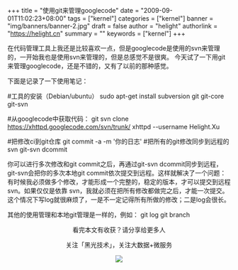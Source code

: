 +++
title = "使用git来管理googlecode"
date = "2009-09-01T11:02:23+08:00"
tags = ["kernel"]
categories = ["kernel"]
banner = "img/banners/banner-2.jpg"
draft = false
author = "helight"
authorlink = "https://helight.cn"
summary = ""
keywords = ["kernel"]
+++

在代码管理工具上我还是比较喜欢一点，但是googlecode是使用的svn来管理的，一开始我也是使用svn来管理的，但是总感觉不是很爽。
今天试了一下用git来管理googlecode，还是不错的，又有了以前的那种感觉。
<!--more-->
下面是记录了一下使用笔记：

#工具的安装（Debian/ubuntu）
  sudo apt-get install subversion git git-core git-svn  
 
#从googlecode中获取代码：
  git svn clone https://xhttpd.googlecode.com/svn/trunk/ xhttpd --username Helight.Xu

#把修改ci到git仓库
  git commit -a -m '你的日志'
#把所有的git修改同步到远程的svn
  git-svn dcommit

你可以进行多次修改和git commit之后，再通过git-svn dcommit同步到远程，git-svn会把你的多次本地git commit依次提交到远程。这样就解决了一个问题：有时候我必须做多个修改，才能形成一个完整的，稳定的版本，才可以提交到远程svn。如果仅仅是依靠 svn，我就必须在把所有修改都做完之后，才能一次提交。这个情况下写log就很麻烦了，一是不一定记得所有所做的修改；二是log会很长。 

其他的使用管理和本地git管理是一样的，例如：
git log
git branch

<center>
看完本文有收获？请分享给更多人<br>

关注「黑光技术」，关注大数据+微服务<br>

![](/img/qrcode_helight_tech.jpg)
</center>
